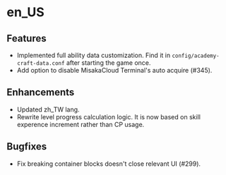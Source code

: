 
en_US
=====

## Features

* Implemented full ability data customization. Find it in `config/academy-craft-data.conf` after starting the game once.
* Add option to disable MisakaCloud Terminal's auto acquire (#345).

## Enhancements

* Updated zh_TW lang.
* Rewrite level progress calculation logic. It is now based on skill experence increment rather than CP usage.

## Bugfixes

* Fix breaking container blocks doesn't close relevant UI (#299).

